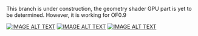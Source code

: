 This branch is under construction, the geometry shader GPU part is yet to be determined. However, it is working for OF0.9

[![IMAGE ALT TEXT](http://img.youtube.com/vi/mnvTL28gFeE/0.jpg)](http://www.youtube.com/watch?v=mnvTL28gFeE "GPU Geometry shader")
[![IMAGE ALT TEXT](http://img.youtube.com/vi/jDnho15OZ_E/0.jpg)](http://www.youtube.com/watch?v=jDnho15OZ_E "BufferObject shader")
[![IMAGE ALT TEXT](http://img.youtube.com/vi/z8GoUQD8EDo/0.jpg)](http://www.youtube.com/watch?v=z8GoUQD8EDo "BufferObject shader")
